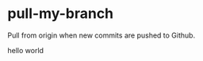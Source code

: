 pull-my-branch
==============

Pull from origin when new commits are pushed to Github.

hello world
